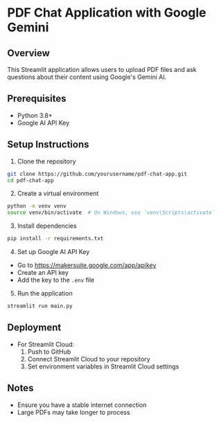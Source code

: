# PDF Chat Application with Google Gemini

## Overview
This Streamlit application allows users to upload PDF files and ask questions about their content using Google's Gemini AI.

## Prerequisites
- Python 3.8+
- Google AI API Key

## Setup Instructions

1. Clone the repository
```bash
git clone https://github.com/yourusername/pdf-chat-app.git
cd pdf-chat-app
```

2. Create a virtual environment
```bash
python -m venv venv
source venv/bin/activate  # On Windows, use `venv\Scripts\activate`
```

3. Install dependencies
```bash
pip install -r requirements.txt
```

4. Set up Google AI API Key
- Go to https://makersuite.google.com/app/apikey
- Create an API key
- Add the key to the `.env` file

5. Run the application
```bash
streamlit run main.py
```

## Deployment
- For Streamlit Cloud: 
  1. Push to GitHub
  2. Connect Streamlit Cloud to your repository
  3. Set environment variables in Streamlit Cloud settings

## Notes
- Ensure you have a stable internet connection
- Large PDFs may take longer to process
